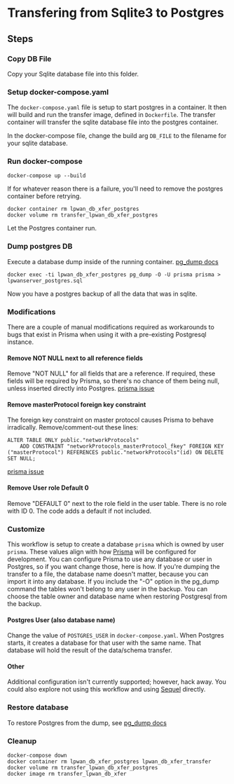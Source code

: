 # Transfering from Sqlite3 to Postgres

## Steps

### Copy DB File
Copy your Sqlite database file into this folder.

### Setup docker-compose.yaml
The `docker-compose.yaml` file is setup to start postgres in a container.  It then will build
and run the transfer image, defined in `Dockerfile`.  The transfer container will transfer the
sqlite database file into the postgres container.

In the docker-compose file, change the build arg `DB_FILE` to the filename for your sqlite database.

### Run docker-compose

```
docker-compose up --build
```

If for whatever reason there is a failure, you'll need to remove the postgres container before retrying.

```
docker container rm lpwan_db_xfer_postgres
docker volume rm transfer_lpwan_db_xfer_postgres
```

Let the Postgres container run.

### Dump postgres DB
Execute a database dump inside of the running container.
[pg_dump docs](https://www.postgresql.org/docs/10/app-pgdump.html)

```
docker exec -ti lpwan_db_xfer_postgres pg_dump -O -U prisma prisma > lpwanserver_postgres.sql
```

Now you have a postgres backup of all the data that was in sqlite.

### Modifications
There are a couple of manual modifications required as workarounds to bugs that exist in
Prisma when using it with a pre-existing Postgresql instance.

#### Remove NOT NULL next to all reference fields
Remove "NOT NULL" for all fields that are a reference.  If required, these fields
will be required by Prisma, so there's no chance of them being null, unless inserted
directly into Postgres.
[prisma issue](https://github.com/prisma/prisma/issues/3319)

#### Remove masterProtocol foreign key constraint
The foreign key constraint on master protocol causes Prisma to behave irradically.
Remove/comment-out these lines:
```
ALTER TABLE ONLY public."networkProtocols"
    ADD CONSTRAINT "networkProtocols_masterProtocol_fkey" FOREIGN KEY ("masterProtocol") REFERENCES public."networkProtocols"(id) ON DELETE SET NULL;
```
[prisma issue](https://github.com/prisma/prisma/issues/4204)

#### Remove User role Default 0

Remove "DEFAULT 0" next to the role field in the user table.  There is no role with ID 0.
The code adds a default if not included.

### Customize
This workflow is setup to create a database `prisma` which is owned by user `prisma`.
These values align with how [Prisma](https://prisma.io) will be configured for development.
You can configure Prisma to use any database or user in Postgres, so if you want change those, here is how.
If you're dumping the transfer to a file, the database name doesn't matter, because you
can import it into any database.  If you include the "-O" option in the pg_dump command
the tables won't belong to any user in the backup.  You can choose the table owner and database
name when restoring Postgresql from the backup.

#### Postgres User (also database name)
Change the value of `POSTGRES_USER` in `docker-compose.yaml`.  When Postgres starts, it creates
a database for that user with the same name.  That database will hold the result of the data/schema
transfer.

#### Other
Additional configuration isn't currently supported; however, hack away.
You could also explore not using this workflow and using [Sequel](http://sequel.jeremyevans.net/) directly.

### Restore database
To restore Postgres from the dump, see [pg_dump docs](https://www.postgresql.org/docs/10/app-pgdump.html)

### Cleanup

```
docker-compose down
docker container rm lpwan_db_xfer_postgres lpwan_db_xfer_transfer
docker volume rm transfer_lpwan_db_xfer_postgres
docker image rm transfer_lpwan_db_xfer
```